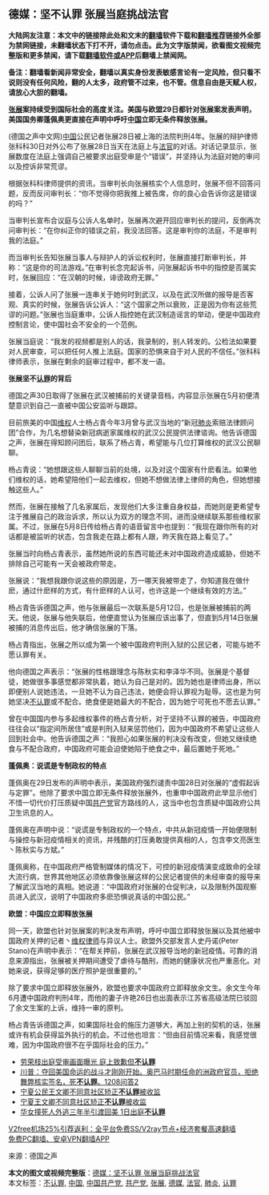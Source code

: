  <h2>德媒：坚不认罪 张展当庭挑战法官</h2> <p class="notice"><b>大陆网友注意：本文中的链接除此处和文末的<a href="https://github.com/bannedbook/fanqiang" >翻墙</a>软件下载和<a href="https://github.com/killgcd/justmysocks/blob/master/README.md">翻墙推荐</a>链接外全部为禁网链接，未翻墙状态下打不开，请勿点击。此为文字版禁闻，欲看图文视频完整版和更多禁闻，请下载<a href="https://github.com/bannedbook/fanqiang">翻墙软件或APP</a>后翻墙上禁闻网。</p><p>备注：翻墙看新闻非常安全，翻墙以真实身份发表敏感言论有一定风险，但只看不说则没有任何风险，翻的人太多，政府管不过来，也不管。信息自由是天赋人权，请放心大胆的翻墙。</b></p>  <div class="entry"> <p><strong><a href="https://www.bannedbook.org/bnews/tag/%e5%bc%a0%e5%b1%95/" class="st_tag internal_tag" rel="tag" title="标签 张展 下的日志">张展</a>案持续受到国际社会的高度关注。美国与欧盟29日都针对张展案发表声明，美国国务卿蓬佩奥更直接在声明中呼吁<span class='wp_keywordlink_affiliate'><a href="https://www.bannedbook.org/" title="中国" target="_blank">中国</a></span>立即无条件释放张展。</strong></p> <p>(德国之声中文网)<a href="https://www.bannedbook.org/bnews/tag/%E4%B8%AD%E5%9B%BD/" class="st_tag internal_tag" rel="tag" title="标签 中国 下的日志">中国</a>公民记者张展28日被上海的法院判刑4年。张展的辩护律师张科科30日对外公布了张展28日当天在法庭上与<a href="https://www.bannedbook.org/bnews/tag/%E6%B3%95%E5%AE%98/" class="st_tag internal_tag" rel="tag" title="标签 法官 下的日志">法官</a>的对话。对话记录显示，张展数度在法庭上强调自己被要求出庭受审是个“错误”，并坚持认为法庭对她的审问以及控诉非常荒谬。</p> <p>根据张科科律师提供的资讯，当审判长向张展核实个人信息时，张展不但不回答问题，反而反问审判长：“你不觉得你把我推上被告席，你的良心会告诉你这是错误的吗？”</p> <p>当审判长宣布合议庭与公诉人名单时，张展再次避开回应审判长的提问，反倒再次问审判长：“在你纠正你的错误之前，我没法回答。这是审判你的法庭，不是审判我的法庭。”</p> <p>而当审判长告知张展当事人与辩护人的诉讼权利时，张展直接打断审判长，并称：“这是你的司法游戏。”在审判长念完起诉书，问张展起诉书中的指控是否属实时，张展回应：“在汉朝的时候，诽谤政府无罪。”</p> <p>接着，公诉人问了张展一连串关于她何时到武汉，以及在武汉所做的报导是否客观、真实的时候，张展告诉公诉人：“这个国家之所以衰败，正是因为你有这些荒谬的问题。”张展也当庭重申，公诉人指控她在武汉制造谣言的举动，便是中国政府控制言论，使中国社会不安全的一个范例。</p>  <p>张展当庭说：“我发的视频都是别人的话，我录制的，别人转发的。公检法如果要对人民审查，可以把任何人推上法庭。国家的恐惧来自于对人民的不信任。”张科科律师表示，张展在剩余的庭审过程中，都不发一语。</p> <p><strong>张展坚不<a href="https://www.bannedbook.org/bnews/tag/%E8%AE%A4%E7%BD%AA/" class="st_tag internal_tag" rel="tag" title="标签 认罪 下的日志">认罪</a>的背后</strong></p> <p>德国之声30日取得了张展在武汉被捕前的关键录音档，内容显示张展在5月初便清楚意识到自己一直被中国公安监听与跟踪。</p> <p>目前旅美的中国<span class='wp_keywordlink_affiliate'><a href="https://www.bannedbook.org/bnews/weiquan/" title="维权" target="_blank">维权</a></span>人士杨占青今年3月曾与武汉当地的“新冠<a href="https://www.bannedbook.org/bnews/tag/%e8%82%ba%e7%82%8e/" class="st_tag internal_tag" rel="tag" title="标签 肺炎 下的日志">肺炎</a>索赔法律顾问团”合作，为几名想替染新冠病逝家属维权的武汉公民提供法律谘询。他告诉德国之声，张展在得知顾问团后，联系了杨占青，希望能与几位打算维权的武汉公民聊聊。</p> <p>杨占青说：“她想跟这些人聊聊当前的处境，以及对这个国家有什麽看法。如果他们维权的话，她希望陪他们一起去维权，但她不想做法律上律师的角色，但她想接触这些人。”</p> <p>然而，张展在接触了几名家属后，发现他们大多注重自身权益，而她则是更希望专注于推展自己的政治诉求，所以认为双方的理念不同，进而没继续联系那些维权家属。不过，张展在5月8日传给杨占青的语音留言中也提到：“我现在跟你所有的对话都是被监听的状态，包含我走在路上都有人跟，昨天我在路上看见了。”</p>  <p>张展当时向杨占青表示，虽然她所说的东西可能还未对中国政府造成威胁，但她不排除自己可能有一天会被政府带走。</p> <p>张展说：“我想我跟你说这些的原因是，万一哪天我被带走了，你知道我在做什麽，通过什麽样的方式，有什麽样的人认可，也许这是一个继续有效的方法。”</p> <p>杨占青告诉德国之声，他与张展最后一次联系是5月12ㄖ，也是张展被捕前的两天。他说，张展与他失联后，他便直觉认为张展应该出事了，但直到5月14日张展被捕的消息传出后，他才确信张展的下落。</p> <p>杨占青指出，张展之所以成为第一个被中国政府判刑入狱的公民记者，可能与她不愿认罪有关。</p> <p>他向德国之声表示：“张展的性格跟理念与陈秋实和李泽华不同。张展是个基督徒，她做很多事感觉都非常执着，她认为自己是对的。因为她也是律师出身，所以即便别人说她违法，一旦她不认为自己违法，她便会将认罪视为耻辱。这也是为何她坚决<a href="https://www.bannedbook.org/bnews/tag/%E4%B8%8D%E8%AE%A4%E7%BD%AA/" class="st_tag internal_tag" rel="tag" title="标签 不认罪 下的日志">不认罪</a>或不配合。绝食便是她最大的不配合，因为她宁可死也不愿去认罪。”</p> <p>曾在中国国内参与多起维权事件的杨占青分析，对于坚持不认罪的被告，中国政府往往会以“指定间所居住”或是判刑入狱来惩罚他们，因为中国政府不希望让这些人回到社会中。他告诉德国之声：“我担心如果张展的判决没有改变，但她又继续绝食与不配合政府，中国政府可能会迫使她陷于绝食之中，最后置她于死地。”</p>  <p><strong>蓬佩奥：说谎是专制政权的特点</strong></p> <p>蓬佩奥在29日发布的声明中表示，美国政府强烈谴责中国28日对张展的“虚假起诉与定罪”。他除了要求中国立即无条件释放张展外，也重申中国政府此举显示他们不惜一切代价打压质疑中国<a href="https://www.bannedbook.org/bnews/tag/%e5%85%b1%e4%ba%a7%e5%85%9a/" class="st_tag internal_tag" rel="tag" title="标签 共产党 下的日志">共产党</a>官方路线的人，这当中也包含质疑中国政府公共卫生讯息的人。</p> <p>蓬佩奥在声明中说：“说谎是专制政权的一个特点，中共从新冠疫情一开始便限制与操控与新冠疫情相关的资讯，并残酷的打压勇敢提供真相的人，包含李文亮医生丶陈秋实与方斌。”</p> <p>蓬佩奥称，在中国政府严格管制媒体的情况下，可控的新冠疫情演变成致命的全球大流行病，世界其他地区必须依靠像张展这样的公民记者提供的未经审查的报导来了解武汉当地的真相。她说道：“中国政府对张展的仓促判决，以及限制外国观察员进入武汉，说明了中国政府多麽恐惧说真话的中国公民。”</p> <p><strong>欧盟：中国应立即释放张展</strong></p> <p>同一天，欧盟也针对张展案的判决发布声明，呼吁中国立即释放张展以及其他被中国政府关押的记者丶<span class='wp_keywordlink'><a href="https://www.bannedbook.org/forum16/" title="维权律师 法律维权" target="_blank">维权律师</a></span>与异议人士。欧盟外交部发言人史丹诺(Peter Stano)在声明中表示：“在帮关押前，张展在武汉报导当地的新冠疫情。可靠的消息来源指出，张展被关押期间遭受了虐待与酷刑，而她的健康状况也严重恶化。对她来说，获得足够的医疗照护是很重要的。”</p>  <p>除了要求中国立即释放张展外，欧盟也要求中国政府立即释放余文生。余文生今年6月遭中国政府判刑4年，而他的妻子许艳26日也出面表示江苏省高级法院已驳回了余文生案的上诉，维持一审的原判。</p> <p>杨占青告诉德国之声，如果国际社会的施压力道够大，再加上别的契机的话，张展或许有机会获得监外执行的机会。不过他也坦言：“但由目前情况来看，我感觉很难，因为中国政府很不在乎国际社会的压力。”</p> <ul class='op-related-articles' title='相关阅读'> <li><a href='https://www.bannedbook.org/bnews/baitai/20201221/1452180.html' target='_blank'>劳荣枝出庭受审画面曝光 庭上致歉但<b>不认罪</b></a></li> <li><a href='https://www.bannedbook.org/bnews/bannedvideo/20201209/1444403.html' target='_blank'>川普：夺回美国命运的战斗才刚刚开始。奥巴马时期任命的洲政府官员，拒绝舞弊核实签名，死<b>不认罪</b>。1208问答2</a></li> <li><a href='https://www.bannedbook.org/bnews/baitai/20201205/1442701.html' target='_blank'>宁夏公民王文卿不同意社区矫正<b>不认罪</b>被收监&#8297;</a></li> <li><a href='https://www.bannedbook.org/bnews/renquan/20201204/1441821.html' target='_blank'>宁夏王文卿不同意社区矫正<b>不认罪</b>被收监⁩</a></li> <li><a href='https://www.bannedbook.org/bnews/lifebaike/20201203/1441115.html' target='_blank'>华女撞死人外逃三年半引渡回美 1日出庭<b>不认罪</b></a></li> </ul> <p class="texttj"> <a href="https://github.com/bannedbook/fanqiang/wiki/V2ray%E6%9C%BA%E5%9C%BA" target="_blank">V2free机场25%引荐返利：全平台免费SS/V2ray节点+经济套餐高速翻墙</a><br/> <a href="https://github.com/bannedbook/fanqiang/wiki/%E7%A6%81%E9%97%BB%E7%BD%91%E5%AE%89%E5%8D%93%E7%BF%BB%E5%A2%99%E6%96%B0%E9%97%BBAPP" target="_blank">免费PC翻墙、安卓VPN翻墙APP</a></p><p> 来源：德国之声 </p><a name='sharetosocial'></a>       <div><b>本文的图文或视频完整版</b>：<a href='https://www.bannedbook.org/bnews/comments/20201231/1458246.html'>德媒：坚不认罪 张展当庭挑战法官</a></div>  </div><!--END ENTRY--> <div class="postfooter"> <div>本文标签：<a href="https://www.bannedbook.org/bnews/tag/%E4%B8%8D%E8%AE%A4%E7%BD%AA/" rel="tag">不认罪</a>, <a href="https://www.bannedbook.org/bnews/tag/%E4%B8%AD%E5%9B%BD/" rel="tag">中国</a>, <a href="https://www.bannedbook.org/bnews/tag/%e4%b8%ad%e5%9b%bd%e5%85%b1%e4%ba%a7%e5%85%9a/" rel="tag">中国共产党</a>, <a href="https://www.bannedbook.org/bnews/tag/%e5%85%b1%e4%ba%a7%e5%85%9a/" rel="tag">共产党</a>, <a href="https://www.bannedbook.org/bnews/tag/%e5%bc%a0%e5%b1%95/" rel="tag">张展</a>, <a href="https://www.bannedbook.org/bnews/tag/%e5%be%b7%e5%aa%92/" rel="tag">德媒</a>, <a href="https://www.bannedbook.org/bnews/tag/%E6%B3%95%E5%AE%98/" rel="tag">法官</a>, <a href="https://www.bannedbook.org/bnews/tag/%e8%82%ba%e7%82%8e/" rel="tag">肺炎</a>, <a href="https://www.bannedbook.org/bnews/tag/%E8%AE%A4%E7%BD%AA/" rel="tag">认罪</a></div>  </div><!--END POSTFOOTER--> 